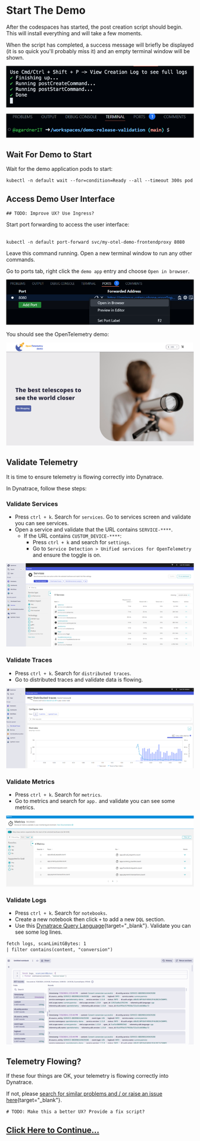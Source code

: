 # Start The Demo

After the codespaces has started, the post creation script should begin. This will install everything and will take a few moments.

When the script has completed, a success message will briefly be displayed (it is so quick you'll probably miss it) and an empty terminal window will be shown.

![success message](images/success-message.png)

![empty terminal](images/empty-terminal.png)

## Wait For Demo to Start

Wait for the demo application pods to start:

```
kubectl -n default wait --for=condition=Ready --all --timeout 300s pod
```

## Access Demo User Interface


```
## TODO: Improve UX? Use Ingress?
```

Start port forwarding to access the user interface:

```

kubectl -n default port-forward svc/my-otel-demo-frontendproxy 8080
```

Leave this command running. Open a new terminal window to run any other commands.

Go to ports tab, right click the `demo app` entry and choose `Open in browser`.

![ports tab: open in browser](images/ports-open-in-browser.png)

You should see the OpenTelemetry demo:

![opentelemetry demo ui](images/otel-demo-ui.png)

## Validate Telemetry

It is time to ensure telemetry is flowing correctly into Dynatrace.

In Dynatrace, follow these steps:

### Validate Services

* Press `ctrl + k`. Search for `services`. Go to services screen and validate you can see services.
* Open a service and validate that the URL contains `SERVICE-****`.
    * If the URL contains `CUSTOM_DEVICE-****`:
        * Press `ctrl + k` and search for `settings`.
        * Go to `Service Detection > Unified services for OpenTelemetry` and ensure the toggle is on.

![dynatrace: services screen](images/dt-services-screen.png)

### Validate Traces

* Press `ctrl + k`. Search for `distributed traces`.
* Go to distributed traces and validate data is flowing.

![dynatrace: distributed traces screen](images/dt-distributed-traces-screen.png)

### Validate Metrics

* Press `ctrl + k`. Search for `metrics`.
* Go to metrics and search for `app.` and validate you can see some metrics.

![dynatrace: metrics screen](images/dt-metrics-screen.png)

### Validate Logs

* Press `ctrl + k`. Search for `notebooks`.
* Create a new notebook then click `+` to add a new `DQL` section.
* Use this [Dynatrace Query Language](https://docs.dynatrace.com/docs/platform/grail/dynatrace-query-language){target="_blank"}. Validate you can see some log lines.

```
fetch logs, scanLimitGBytes: 1
| filter contains(content, "conversion")
```

![dynatrace: notebook logs query](images/dt-notebook-logs-screen.png)

## Telemetry Flowing?

If these four things are OK, your telemetry is flowing correctly into Dynatrace.

If not, please [search for similar problems and / or raise an issue here](https://github.com/dynatrace-perfclinics/demo-release-validation/issues){target="_blank"}.

```
# TODO: Make this a better UX? Provide a fix script?
```

## [Click Here to Continue...](create-srg.md)